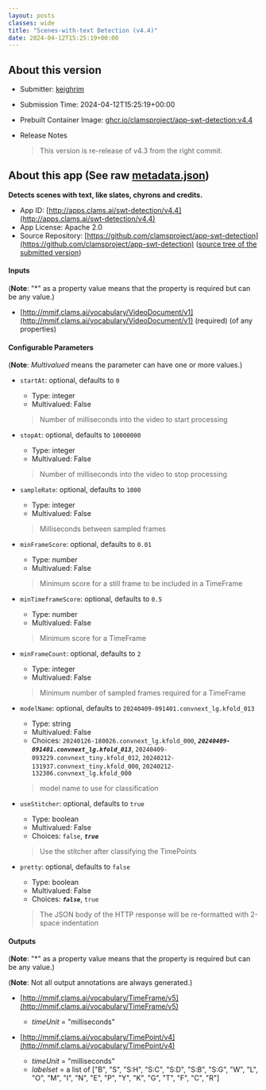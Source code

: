 ```yaml
---
layout: posts
classes: wide
title: "Scenes-with-text Detection (v4.4)"
date: 2024-04-12T15:25:19+00:00
---
```

## About this version

- Submitter: [keighrim](https://github.com/keighrim)
- Submission Time: 2024-04-12T15:25:19+00:00
- Prebuilt Container Image: [ghcr.io/clamsproject/app-swt-detection:v4.4](https://github.com/clamsproject/app-swt-detection/pkgs/container/app-swt-detection/v4.4)
- Release Notes

    > This version is re-release of v4.3 from the right commit.

## About this app (See raw [metadata.json](metadata.json))

**Detects scenes with text, like slates, chyrons and credits.**

- App ID: [http://apps.clams.ai/swt-detection/v4.4](http://apps.clams.ai/swt-detection/v4.4)
- App License: Apache 2.0
- Source Repository: [https://github.com/clamsproject/app-swt-detection](https://github.com/clamsproject/app-swt-detection) ([source tree of the submitted version](https://github.com/clamsproject/app-swt-detection/tree/v4.4))


#### Inputs
(**Note**: "*" as a property value means that the property is required but can be any value.)

- [http://mmif.clams.ai/vocabulary/VideoDocument/v1](http://mmif.clams.ai/vocabulary/VideoDocument/v1) (required)
(of any properties)



#### Configurable Parameters
(**Note**: _Multivalued_ means the parameter can have one or more values.)

- `startAt`: optional, defaults to `0`

    - Type: integer
    - Multivalued: False


    > Number of milliseconds into the video to start processing
- `stopAt`: optional, defaults to `10000000`

    - Type: integer
    - Multivalued: False


    > Number of milliseconds into the video to stop processing
- `sampleRate`: optional, defaults to `1000`

    - Type: integer
    - Multivalued: False


    > Milliseconds between sampled frames
- `minFrameScore`: optional, defaults to `0.01`

    - Type: number
    - Multivalued: False


    > Minimum score for a still frame to be included in a TimeFrame
- `minTimeframeScore`: optional, defaults to `0.5`

    - Type: number
    - Multivalued: False


    > Minimum score for a TimeFrame
- `minFrameCount`: optional, defaults to `2`

    - Type: integer
    - Multivalued: False


    > Minimum number of sampled frames required for a TimeFrame
- `modelName`: optional, defaults to `20240409-091401.convnext_lg.kfold_013`

    - Type: string
    - Multivalued: False
    - Choices: `20240126-180026.convnext_lg.kfold_000`, **_`20240409-091401.convnext_lg.kfold_013`_**, `20240409-093229.convnext_tiny.kfold_012`, `20240212-131937.convnext_tiny.kfold_000`, `20240212-132306.convnext_lg.kfold_000`


    > model name to use for classification
- `useStitcher`: optional, defaults to `true`

    - Type: boolean
    - Multivalued: False
    - Choices: `false`, **_`true`_**


    > Use the stitcher after classifying the TimePoints
- `pretty`: optional, defaults to `false`

    - Type: boolean
    - Multivalued: False
    - Choices: **_`false`_**, `true`


    > The JSON body of the HTTP response will be re-formatted with 2-space indentation


#### Outputs
(**Note**: "*" as a property value means that the property is required but can be any value.)

(**Note**: Not all output annotations are always generated.)

- [http://mmif.clams.ai/vocabulary/TimeFrame/v5](http://mmif.clams.ai/vocabulary/TimeFrame/v5)
    - _timeUnit_ = "milliseconds"

- [http://mmif.clams.ai/vocabulary/TimePoint/v4](http://mmif.clams.ai/vocabulary/TimePoint/v4)
    - _timeUnit_ = "milliseconds"
    - _labelset_ = a list of ["B", "S", "S:H", "S:C", "S:D", "S:B", "S:G", "W", "L", "O", "M", "I", "N", "E", "P", "Y", "K", "G", "T", "F", "C", "R"]

